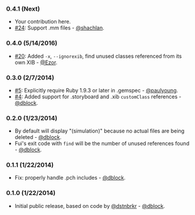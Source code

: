 ### 0.4.1 (Next)

* Your contribution here.
* [#24](https://github.com/dblock/fui/pull/24): Support .mm files - [@shachlan](https://github.com/Shachlan).

### 0.4.0 (5/14/2016)

* [#20](https://github.com/dblock/fui/pull/20): Added `-x`, `--ignorexib`, find unused classes referenced from its own XIB - [@Ezor](https://github.com/Ezor).

### 0.3.0 (2/7/2014)

* [#5](https://github.com/dblock/fui/issues/5): Explicitly require Ruby 1.9.3 or later in .gemspec - [@paulyoung](https://github.com/paulyoung).
* [#4](https://github.com/dblock/fui/issues/4): Added support for .storyboard and .xib `customClass` references - [@dblock](https://github.com/dblock).

### 0.2.0 (1/23/2014)

* By default will display "(simulation)" because no actual files are being deleted - [@dblock](https://github.com/dblock).
* Fui's exit code with `find` will be the number of unused references found - [@dblock](https://github.com/dblock).

### 0.1.1 (1/22/2014)

* Fix: properly handle .pch includes - [@dblock](https://github.com/dblock).

### 0.1.0 (1/22/2014)

* Initial public release, based on code by [@dstnbrkr](https://github.com/dstnbrkr) - [@dblock](https://github.com/dblock).
